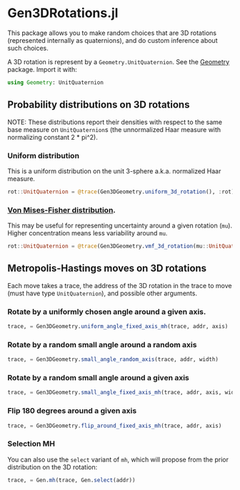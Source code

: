 # Gen3DRotations.jl

This package allows you to make random choices that are 3D rotations (represented internally as quaternions), and do custom inference about such choices.

A 3D rotation is represent by a `Geometry.UnitQuaternion`. See the [Geometry](https://github.com/probcomp/Geometry) package. Import it with:

```julia
using Geometry: UnitQuaternion
```

## Probability distributions on 3D rotations

NOTE: These distributions report their densities with respect to the same base measure on `UnitQuaternion`s (the unnormalized Haar measure with normalizing constant 2 * pi^2).

###  Uniform distribution
This is a uniform distribution on the unit 3-sphere a.k.a. normalized Haar measure.

```julia
rot::UnitQuaternion = @trace(Gen3DGeometry.uniform_3d_rotation(), :rot)
```

### [Von Mises-Fisher distribution](https://en.wikipedia.org/wiki/Von_Mises%E2%80%93Fisher_distribution).

This may be useful for representing uncertainty around a given rotation (`mu`). Higher concentration means less variability around `mu`.

```julia
rot::UnitQuaternion = @trace(Gen3DGeometry.vmf_3d_rotation(mu::UnitQuaternion, concentration), :rot)
```

## Metropolis-Hastings moves on 3D rotations

Each move takes a trace, the address of the 3D rotation in the trace to move (must have type `UnitQuaternion`), and possible other arguments.

### Rotate by a uniformly chosen angle around a given axis.

```julia
trace, = Gen3DGeometry.uniform_angle_fixed_axis_mh(trace, addr, axis)
```

### Rotate by a random small angle around a random axis

```julia
trace, = Gen3DGeometry.small_angle_random_axis(trace, addr, width)
```

### Rotate by a random small angle around a given axis

```julia
trace, = Gen3DGeometry.small_angle_fixed_axis_mh(trace, addr, axis, width)
```

### Flip 180 degrees around a given axis

```julia
trace, = Gen3DGeometry.flip_around_fixed_axis_mh(trace, addr, axis)
```

### Selection MH

You can also use the `select` variant of `mh`, which will propose from the prior distribution on the 3D rotation:

```julia
trace, = Gen.mh(trace, Gen.select(addr))
```
